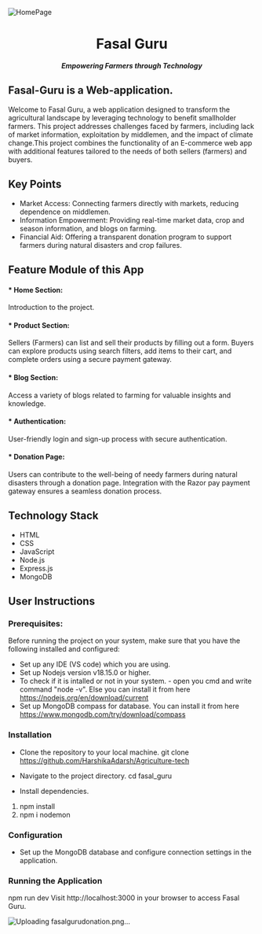 ![HomePage](https://github.com/HarshikaAdarsh/Agriculture-tech/assets/92363685/5fd2de82-219d-40ef-ae7c-17b1b96b2377)

<h1 align="center"> Fasal Guru </h1>
<p align="center"><i><b> Empowering Farmers through Technology </b></i></p>

## Fasal-Guru is a Web-application.

Welcome to Fasal Guru, a web application designed to transform the agricultural landscape by leveraging technology to benefit smallholder farmers. This project addresses challenges faced by farmers, including lack of market information, exploitation by middlemen, and the impact of climate change.This project combines the functionality of an E-commerce web app with additional features tailored to the needs of both sellers (farmers) and buyers.

## Key Points
* Market Access: Connecting farmers directly with markets, reducing dependence on middlemen.
* Information Empowerment: Providing real-time market data, crop and season information, and blogs on farming.
* Financial Aid: Offering a transparent donation program to support farmers during natural disasters and crop     failures.

## Feature Module of this App

#### * Home Section:
Introduction to the project.

#### * Product Section:
Sellers (Farmers) can list and sell their products by filling out a form.
Buyers can explore products using search filters, add items to their cart, and complete orders using a secure payment gateway.

#### * Blog Section:
Access a variety of blogs related to farming for valuable insights and knowledge.

#### * Authentication:
User-friendly login and sign-up process with secure authentication.

#### * Donation Page:
Users can contribute to the well-being of needy farmers during natural disasters through a donation page.
Integration with the Razor pay payment gateway ensures a seamless donation process.

## Technology Stack

- HTML
- CSS
- JavaScript
- Node.js
- Express.js
- MongoDB

## User Instructions

### Prerequisites:

Before running the project on your system, make sure that you have the following installed and configured:
 * Set up any IDE (VS code) which you are using.
 * Set up Nodejs version v18.15.0 or higher.
 * To check if it is intalled or not in your system. - open you cmd and write command "node -v". Else you can install it from here https://nodejs.org/en/download/current 
 * Set up MongoDB compass for database. You can install it from here https://www.mongodb.com/try/download/compass 

### Installation

* Clone the repository to your local machine.
git clone https://github.com/HarshikaAdarsh/Agriculture-tech

* Navigate to the project directory.
cd fasal_guru

* Install dependencies.
 1. npm install
 2. npm i nodemon

### Configuration

* Set up the MongoDB database and configure connection settings in the application.

### Running the Application
npm run dev
Visit http://localhost:3000 in your browser to access Fasal Guru.


![Uploading fasalgurudonation.png…]()

